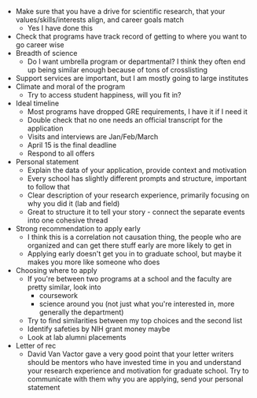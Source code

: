 - Make sure that you have a drive for scientific research, that your values/skills/interests align, and career goals match
	- Yes I have done this
- Check that programs have track record of getting to where you want to go career wise
- Breadth of science
	- Do I want umbrella program or departmental? I think they often end up being similar enough because of tons of crosslisting
- Support services are important, but I am mostly going to large institutes
- Climate and moral of the program
	- Try to access student happiness, will you fit in?
- Ideal timeline
	- Most programs have dropped GRE requirements, I have it if I need it
	- Double check that no one needs an official transcript for the application
	- Visits and interviews are Jan/Feb/March
	- April 15 is the final deadline
	- Respond to all offers
- Personal statement
	- Explain the data of your application, provide context and motivation
	- Every school has slightly different prompts and structure, important to follow that
	- Clear description of your research experience, primarily focusing on why you did it (lab and field)
	- Great to structure it to tell your story - connect the separate events into one cohesive thread
- Strong recommendation to apply early
	- I think this is a correlation not causation thing, the people who are organized and can get there stuff early are more likely to get in
	- Applying early doesn't get you in to graduate school, but maybe it makes you more like someone who does
- Choosing where to apply
	- If you're between two programs at a school and the faculty are pretty similar, look into
		- coursework
		- science around you (not just what you're interested in, more generally the department)
	- Try to find similarities between my top choices and the second list
	- Identify safeties by NIH grant money maybe
	- Look at lab alumni placements
- Letter of rec
	- David Van Vactor gave a very good point that your letter writers should be mentors who have invested time in you and understand your research experience and motivation for graduate school. Try to communicate with them why you are applying, send your personal statement